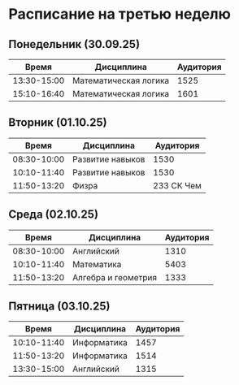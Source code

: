 # Расписание на третью неделю

## Понедельник (30.09.25)
| Время       | Дисциплина           | Аудитория |
| ----------- | -------------------- | --------- |
| 13:30-15:00 | Математическая логика| 1525      |
| 15:10-16:40 | Математическая логика| 1601      |


## Вторник (01.10.25)
| Время       | Дисциплина           | Аудитория |
| ----------- | -------------------- | --------- |
| 08:30-10:00 | Развитие навыков     | 1530      |
| 10:10-11:40 | Развитие навыков     | 1530      |
| 11:50-13:20 | Физра                | 233 СК Чем|


## Среда  (02.10.25)
| Время       | Дисциплина           | Аудитория |
| ----------- | -------------------- | --------- |
| 08:30-10:00 | Английский           | 1310      |
| 10:10-11:40 | Математика           | 5403      |
| 11:50-13:20 | Алгебра и геометрия  | 1333      |


## Пятница (03.10.25)
| Время       | Дисциплина           | Аудитория |
| ----------- | -------------------- | --------- |
| 10:10-11:40 | Информатика          | 1457      |
| 11:50-13:20 | Информатика          | 1514      |
| 13:30-15:00 | Английский           | 1315      |